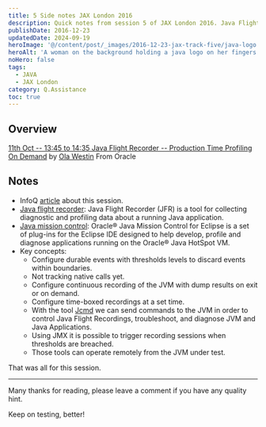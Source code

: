 ```yaml
---
title: 5 Side notes JAX London 2016
description: Quick notes from session 5 of JAX London 2016. Java Flight Recorder preseneted by Ola Westin from Oracle.
publishDate: 2016-12-23
updatedDate: 2024-09-19
heroImage: '@/content/post/_images/2016-12-23-jax-track-five/java-logo.jpg'
heroAlt: 'A woman on the background holding a java logo on her fingers.'
noHero: false
tags:
  - JAVA
  - JAX London
category: Q.Assistance
toc: true
---
```


## Overview

[11th Oct -- 13:45 to 14:35  Java Flight Recorder -- Production Time Profiling On Demand](https://jaxlondon.com/session/java-flight-recorder-production-time-profiling-on-demand/) by [Ola Westin](https://jaxlondon.com/speaker/ola-westin/) From Oracle

## Notes

-   InfoQ [article](https://www.infoq.com/news/2016/10/Java-Flight-Recorder-Mission) about this session.
-   [Java flight recorder](https://docs.oracle.com/javacomponents/jmc-5-4/jfr-runtime-guide/about.htm#JFRUH170): Java Flight Recorder (JFR) is a tool for collecting diagnostic and profiling data about a running Java application.
-   [Java mission control](http://download.oracle.com/technology/products/missioncontrol/updatesites/base/5.2.0/eclipse/): Oracle® Java Mission Control for Eclipse is a set of plug-ins for the Eclipse IDE designed to help develop, profile and diagnose applications running on the Oracle® Java HotSpot VM.
-   Key concepts:
    -   Configure durable events with thresholds levels to discard events within boundaries.
    -   Not tracking native calls yet.
    -   Configure continuous recording of the JVM with dump results on exit or on demand.
    -   Configure time-boxed recordings at a set time.
    -   With the tool [Jcmd](https://docs.oracle.com/javase/8/docs/technotes/guides/troubleshoot/tooldescr006.html) we can send commands to the JVM in order to control Java Flight Recordings, troubleshoot, and diagnose JVM and Java Applications.
    -   Using JMX it is possible to trigger recording sessions when thresholds are breached.
    -   Those tools can operate remotely from the JVM under test.

That was all for this session.

------
Many thanks for reading, please leave a comment if you have any quality hint.

Keep on testing, better!
